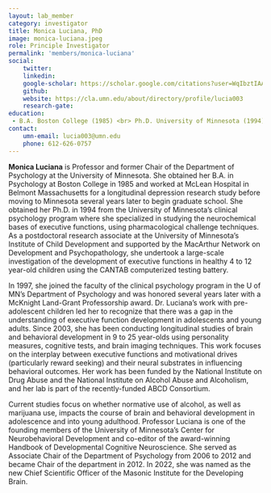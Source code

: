 ```yaml
---
layout: lab_member
category: investigator
title: Monica Luciana, PhD
image: monica-luciana.jpeg
role: Principle Investigator
permalink: 'members/monica-luciana'
social:
    twitter: 
    linkedin: 
    google-scholar: https://scholar.google.com/citations?user=WqIbztIAAAAJ&hl=en&oi=ao
    github: 
    website: https://cla.umn.edu/about/directory/profile/lucia003
    research-gate: 
education:
 - B.A. Boston College (1985) <br> Ph.D. University of Minnesota (1994)
contact:
    umn-email: lucia003@umn.edu
    phone: 612-626-0757
---
```


**Monica Luciana** is Professor and former Chair of the Department of Psychology at the University of Minnesota. She obtained her B.A. in Psychology at Boston College in 1985 and worked at McLean Hospital in Belmont Massachusetts for a longitudinal depression research study before moving to Minnesota several years later to begin graduate school. She obtained her Ph.D. in 1994 from the University of Minnesota’s clinical psychology program where she specialized in studying the neurochemical bases of executive functions, using pharmacological challenge techniques.  As a postdoctoral research associate at the University of Minnesota’s Institute of Child Development and supported by the MacArthur Network on Development and Psychopathology, she undertook a large-scale investigation of the development of executive functions in healthy 4 to 12 year-old children using the CANTAB computerized testing battery.   

In 1997, she joined the faculty of the clinical psychology program in the U of MN’s Department of Psychology and was honored several years later with a McKnight Land-Grant Professorship award. Dr. Luciana’s work with pre-adolescent children led her to recognize that there was a gap in the understanding of executive function development in adolescents and young adults. Since 2003, she has been conducting longitudinal studies of brain and behavioral development in 9 to 25 year-olds using personality measures, cognitive tests, and brain imaging techniques.  This work focuses on the interplay between executive functions and motivational drives (particularly reward seeking) and their neural substrates in influencing behavioral outcomes. Her work has been funded by the National Institute on Drug Abuse and the National Institute on Alcohol Abuse and Alcoholism, and her lab is part of the recently-funded ABCD Consortium. 

Current studies focus on whether normative use of alcohol, as well as marijuana use, impacts the course of brain and behavioral development in adolescence and into young adulthood.  Professor Luciana is one of the founding members of the University of Minnesota’s Center for Neurobehavioral Development and co-editor of the award-winning Handbook of Developmental Cognitive Neuroscience.  She served as Associate Chair of the Department of Psychology from 2006 to 2012 and became Chair of the department in 2012. In 2022, she was named as the new Chief Scientific Officer of the Masonic Institute for the Developing Brain.

